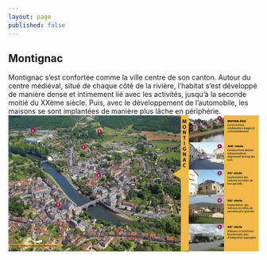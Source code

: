 ```yaml
---
layout: page
published: false
---
```


## Montignac

Montignac s’est confortée comme la ville centre de son canton. Autour du centre médiéval, situé de chaque côté de la rivière, l’habitat s’est développé de manière dense et intimement lié avec les activités, jusqu’à la seconde moitié du XXème siècle. Puis, avec le développement de l’automobile, les maisons se sont implantées de manière plus lâche en périphérie.
![](/data/images/9/histoire/9_HISTOIRE_POPB1.jpg)

